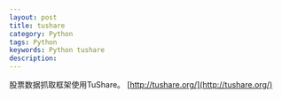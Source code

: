 ```yaml
---
layout: post
title: tushare
category: Python
tags: Python 
keywords: Python tushare
description: 
---
```


股票数据抓取框架使用TuShare。 [http://tushare.org/](http://tushare.org/)